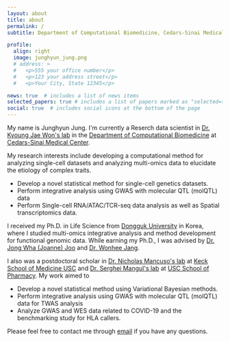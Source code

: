 ```yaml
---
layout: about
title: about
permalink: /
subtitle: Department of Computational Biomedicine, Cedars-Sinai Medical Center

profile:
  align: right
  image: junghyun_jung.png
  # address: >
  #   <p>555 your office number</p>
  #   <p>123 your address street</p>
  #   <p>Your City, State 12345</p>

news: true  # includes a list of news items
selected_papers: true # includes a list of papers marked as "selected={true}"
social: true  # includes social icons at the bottom of the page
---
```


My name is Junghyun Jung. I'm currently a Reserch data scientist in [Dr. Kyoung Jae Won's lab](https://www.cedars-sinai.edu/research/labs/won.html) in the [Department of Computational Biomedicine](https://keck.usc.edu/genetic-epidemiology-center/) at [Cedars-Sinai Medical Center](https://www.cedars-sinai.edu/research.html?ppn=dW5kZWZpbmVk).

My research interests include developing a computational method for analyzing single-cell datasets and analyzing multi-omics data to elucidate the etiology of complex traits.
 - Develop a novel statistical method for single-cell genetics datasets.
 - Perform integrative analysis using GWAS with molecular QTL (molQTL) data
 - Perform Single-cell RNA/ATAC/TCR-seq data analysis as well as Spatial transcriptomics data.
 
 
I received my Ph.D. in Life Science from [Dongguk University](https://www.dongguk.edu/eng/main) in Korea, where I studied multi-omics integrative analysis  and method development for functional genomic data. While earning my Ph.D., I was advised by [Dr. Jong Wha (Joanne) Joo](https://cblab.yolasite.com/) and [Dr. Wonhee Jang](https://sites.google.com/view/dgu-janglab).

I also was a postdoctoral scholar in 
[Dr. Nicholas Mancuso's lab](https://www.mancusolab.com/) at [Keck School of Medicine USC](https://www.keckmedicine.org/) and [Dr. Serghei Mangul's lab](https://mangul-lab-usc.github.io/) at [USC School of Pharmacy](https://pharmacyschool.usc.edu/). My work aimed to 
 - Develop a novel statistical method using Variational Bayesian methods.
 - Perform integrative analysis using GWAS with molecular QTL (molQTL) data for TWAS analysis
 - Analyze GWAS and WES data related to COVID-19 and the benchmarking study for HLA callers.

Please feel free to contact me through [email](mailto:junghyun.jung@cshs.org) if you have any questions.
